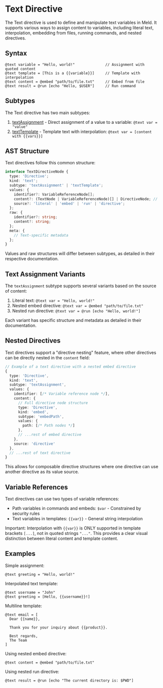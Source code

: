 # Text Directive

The Text directive is used to define and manipulate text variables in Meld. It supports various ways to assign content to variables, including literal text, interpolation, embedding from files, running commands, and nested directives.

## Syntax

```
@text variable = "Hello, world!"              // Assignment with quoted content
@text template = [This is a {{variable}}]     // Template with interpolation
@text content = @embed "path/to/file.txt"     // Embed from file
@text result = @run [echo "Hello, $USER"]     // Run command
```

## Subtypes

The Text directive has two main subtypes:

1. [textAssignment](./text.textAssignment.md) - Direct assignment of a value to a variable: `@text var = "value"`
2. [textTemplate](./text.textTemplate.md) - Template text with interpolation: `@text var = [content with {{vars}}]`

## AST Structure

Text directives follow this common structure:

```typescript
interface TextDirectiveNode {
  type: 'Directive';
  kind: 'text';
  subtype: 'textAssignment' | 'textTemplate';
  values: {
    identifier?: VariableReferenceNode[];
    content?: (TextNode | VariableReferenceNode)[] | DirectiveNode; // Can be content nodes OR a directive
    source?: 'literal' | 'embed' | 'run' | 'directive';
  };
  raw: {
    identifier?: string;
    content?: string;
  };
  meta: {
    // Text-specific metadata
  };
}
```

Values and raw structures will differ between subtypes, as detailed in their respective documentation.

## Text Assignment Variants

The `textAssignment` subtype supports several variants based on the source of content:

1. Literal text: `@text var = "Hello, world!"`
2. Nested embed directive: `@text var = @embed "path/to/file.txt"`
3. Nested run directive: `@text var = @run [echo "Hello, world!"]`

Each variant has specific structure and metadata as detailed in their documentation.

## Nested Directives

Text directives support a "directive nesting" feature, where other directives can be directly nested in the `content` field:

```typescript
// Example of a text directive with a nested embed directive
{
  type: 'Directive',
  kind: 'text',
  subtype: 'textAssignment',
  values: {
    identifier: [/* Variable reference node */],
    content: {
      // Full directive node structure
      type: 'Directive',
      kind: 'embed',
      subtype: 'embedPath',
      values: {
        path: [/* Path nodes */]
      },
      // ...rest of embed directive
    },
    source: 'directive'
  },
  // ...rest of text directive
}
```

This allows for composable directive structures where one directive can use another directive as its value source.

## Variable References

Text directives can use two types of variable references:
- Path variables in commands and embeds: `$var` - Constrained by security rules
- Text variables in templates: `{{var}}` - General string interpolation

Important: Interpolation with `{{var}}` is ONLY supported in template brackets `[...]`, not in quoted strings `"..."`. This provides a clear visual distinction between literal content and template content.

## Examples

Simple assignment:
```
@text greeting = "Hello, world!"
```

Interpolated text template:
```
@text username = "John"
@text greeting = [Hello, {{username}}!]
```

Multiline template:
```
@text email = [
  Dear {{name}},
  
  Thank you for your inquiry about {{product}}.
  
  Best regards,
  The Team
]
```

Using nested embed directive:
```
@text content = @embed "path/to/file.txt"
```

Using nested run directive:
```
@text result = @run [echo "The current directory is: $PWD"]
```